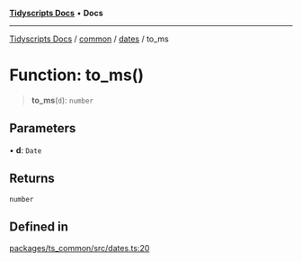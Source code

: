 [**Tidyscripts Docs**](../../../../../README.md) • **Docs**

***

[Tidyscripts Docs](../../../../../globals.md) / [common](../../../README.md) / [dates](../README.md) / to\_ms

# Function: to\_ms()

> **to\_ms**(`d`): `number`

## Parameters

• **d**: `Date`

## Returns

`number`

## Defined in

[packages/ts\_common/src/dates.ts:20](https://github.com/sheunaluko/tidyscripts/blob/master/packages/ts_common/src/dates.ts#L20)
